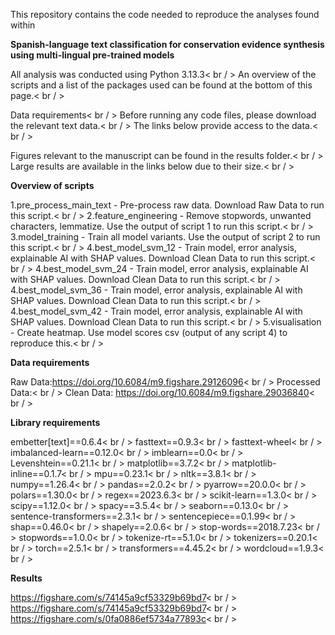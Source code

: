 This repository contains the code needed to reproduce the analyses found within

**Spanish-language text classification for conservation evidence synthesis using multi-lingual pre-trained models**

All analysis was conducted using Python 3.13.3< br / >
An overview of the scripts and a list of the packages used can be found at the bottom of this page.< br / >

Data requirements< br / >
Before running any code files, please download the relevant text data.< br / >
The links below provide access to the data.< br / >

Figures relevant to the manuscript can be found in the results folder.< br / >
Large results are available in the links below due to their size.< br / >

**Overview of scripts**

1.pre_process_main_text - Pre-process raw data. Download Raw Data to run this script.< br / >
2.feature_engineering - Remove stopwords, unwanted characters, lemmatize. Use the output of script 1 to run this script.< br / >
3.model_training - Train all model variants. Use the output of script 2 to run this script.< br / >
4.best_model_svm_12 -  Train model, error analysis, explainable AI with SHAP values. Download Clean Data to run this script.< br / >
4.best_model_svm_24 -  Train model, error analysis, explainable AI with SHAP values. Download Clean Data to run this script.< br / >
4.best_model_svm_36 -  Train model, error analysis, explainable AI with SHAP values. Download Clean Data to run this script.< br / >
4.best_model_svm_42 -  Train model, error analysis, explainable AI with SHAP values. Download Clean Data to run this script.< br / >
5.visualisation - Create heatmap. Use model scores csv (output of any script 4) to reproduce this.< br / >

**Data requirements**

Raw Data:https://doi.org/10.6084/m9.figshare.29126096< br / >
Processed Data:< br / > 
Clean Data: https://doi.org/10.6084/m9.figshare.29036840< br / >

**Library requirements**

embetter[text]==0.6.4< br / >
fasttext==0.9.3< br / >
fasttext-wheel< br / >
imbalanced-learn==0.12.0< br / >
imblearn==0.0< br / >
Levenshtein==0.21.1< br / >
matplotlib==3.7.2< br / >
matplotlib-inline==0.1.7< br / >
mpu==0.23.1< br / >
nltk==3.8.1< br / >
numpy==1.26.4< br / >
pandas==2.0.2< br / >
pyarrow==20.0.0< br / >
polars==1.30.0< br / >
regex==2023.6.3< br / >
scikit-learn==1.3.0< br / >
scipy==1.12.0< br / >
spacy==3.5.4< br / >
seaborn==0.13.0< br / >
sentence-transformers==2.3.1< br / >
sentencepiece==0.1.99< br / >
shap==0.46.0< br / >
shapely==2.0.6< br / >
stop-words==2018.7.23< br / >
stopwords==1.0.0< br / >
tokenize-rt==5.1.0< br / >
tokenizers==0.20.1< br / >
torch==2.5.1< br / >
transformers==4.45.2< br / >
wordcloud==1.9.3< br / >

**Results**

https://figshare.com/s/74145a9cf53329b69bd7< br / >
https://figshare.com/s/74145a9cf53329b69bd7< br / >
https://figshare.com/s/0fa0886ef5734a77893c< br / >
